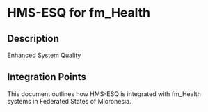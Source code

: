 # HMS-ESQ for fm_Health

## Description

Enhanced System Quality

## Integration Points

This document outlines how HMS-ESQ is integrated with fm_Health systems in Federated States of Micronesia.
